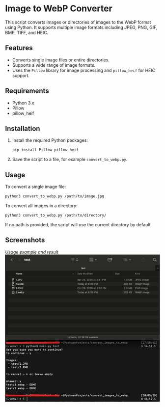 # Image to WebP Converter

This script converts images or directories of images to the WebP format using Python. It supports multiple image formats including JPEG, PNG, GIF, BMP, TIFF, and HEIC.

## Features

- Converts single image files or entire directories.
- Supports a wide range of image formats.
- Uses the `Pillow` library for image processing and `pillow_heif` for HEIC support.

## Requirements

- Python 3.x
- Pillow
- pillow_heif

## Installation

1. Install the required Python packages:

    ```sh
    pip install Pillow pillow_heif
    ```

2. Save the script to a file, for example `convert_to_webp.py`.

## Usage

To convert a single image file:

```sh
python3 convert_to_webp.py /path/to/image.jpg
```


To convert all images in a directory:
```sh
python3 convert_to_webp.py /path/to/directory/
```
If no path is provided, the script will use the current directory by default.

## Screenshots
*Usage example and result*
![Usage example](screenshots/1.jpeg)

